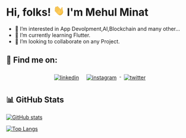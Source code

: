 # Hi, folks! <img src="https://raw.githubusercontent.com/mehulminat/mehulminat/main/wave.gif" width="30px"> I'm Mehul Minat
- 👀 I’m interested in App Devolpment,AI,Blockchain and many other...
- 🌱 I’m currently learning Flutter.
- 💞️ I’m looking to collaborate on any Project.
## :email: Find me on:

<p align="center">
 <a href="https://www.linkedin.com/in/mehul-minat/" target="_blank" rel="noopener noreferrer"> <img src="https://image.flaticon.com/icons/png/512/174/174857.png" alt="linkedin" height="40" style="vertical-align:top; margin:8px"></a>
  <a href="https://www.instagram.com/mehul.exe.x64/" target="_blank" rel="noopener noreferrer"> <img src="https://upload.wikimedia.org/wikipedia/commons/thumb/e/e7/Instagram_logo_2016.svg/768px-Instagram_logo_2016.svg.png" alt="instagram" height="40" style="vertical-align:top; margin:8px"> </a>
<a href="https://twitter.com/minatmehul" target="_blank" rel="noopener noreferrer"> <img src="https://cdnlogo.com/logos/t/96/twitter-icon.svg" alt="twitter" height="40" style="vertical-align:top; margin:8px"> </a>
</p>

## 📊 GitHub Stats
<a href="https://github.com/mehulminat">
  
![GitHub stats](https://github-readme-stats.vercel.app/api?username=mehulminat&show_icons=true&theme=tokyonight)
  
</a>
<a href="https://github.com/mehulminat">
  
![Top Langs](https://github-readme-stats.vercel.app/api/top-langs/?username=mehulminat&theme=tokyonight)
 
</a>
<!---
mehulminat/mehulminat is a ✨ special ✨ repository because its `README.md` (this file) appears on your GitHub profile.
You can click the Preview link to take a look at your changes.
--->
